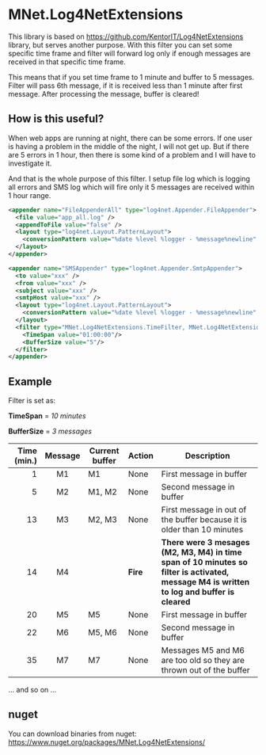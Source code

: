 # MNet.Log4NetExtensions

This library is based on https://github.com/KentorIT/Log4NetExtensions library, but serves another purpose. With this filter you can set some specific time frame and filter will forward log only if enough messages are received in that specific time frame.

This means that if you set time frame to 1 minute and buffer to 5 messages. Filter will pass 6th message, if it is received less than 1 minute after first message. After processing the message, buffer is cleared!

## How is this useful?

When web apps are running at night, there can be some errors. If one user is having a problem in the middle of the night, I will not get up. But if there are 5 errors in 1 hour, then there is some kind of a problem and I will have to investigate it.

And that is the whole purpose of this filter. I setup file log which is logging all errors and SMS log which will fire only it 5 messages are received within 1 hour range.

```xml
<appender name="FileAppenderAll" type="log4net.Appender.FileAppender">
  <file value="app_all.log" />
  <appendToFile value="false" />
  <layout type="log4net.Layout.PatternLayout">
    <conversionPattern value="%date %level %logger - %message%newline" />
  </layout>
</appender>

<appender name="SMSAppender" type="log4net.Appender.SmtpAppender">
  <to value="xxx" />
  <from value="xxx" />
  <subject value="xxx" />
  <smtpHost value="xxx" />
  <layout type="log4net.Layout.PatternLayout">
    <conversionPattern value="%date %level %logger - %message%newline" />
  </layout>
  <filter type="MNet.Log4NetExtensions.TimeFilter, MNet.Log4NetExtensions">
    <TimeSpan value="01:00:00"/>
    <BufferSize value="5"/>
  </filter>
</appender>
```

## Example

Filter is set as:

__TimeSpan__ = _10 minutes_

__BufferSize__ = _3 messages_

| Time (min.) | Message | Current buffer | Action | Description |
|---------------:|:-------:|----------------|--------|-------------|
|1 | M1 | M1 | None | First message in buffer |
|5 | M2 | M1, M2 | None | Second message in buffer |
|13| M3 | M2, M3 | None | First message in out of the buffer because it is older than 10 minutes |
|14| M4 | <empty> | __Fire__ | __There were 3 mesages (M2, M3, M4) in time span of 10 minutes so filter is activated, message M4 is written to log and buffer is cleared__ |
|20 | M5 | M5 | None | First message in buffer |
|22 | M6 | M5, M6 | None | Second message in buffer |
|35 | M7 | M7 | None | Messages M5 and M6 are too old so they are thrown out of the buffer |

... and so on ...

## nuget

You can download binaries from nuget:  https://www.nuget.org/packages/MNet.Log4NetExtensions/
